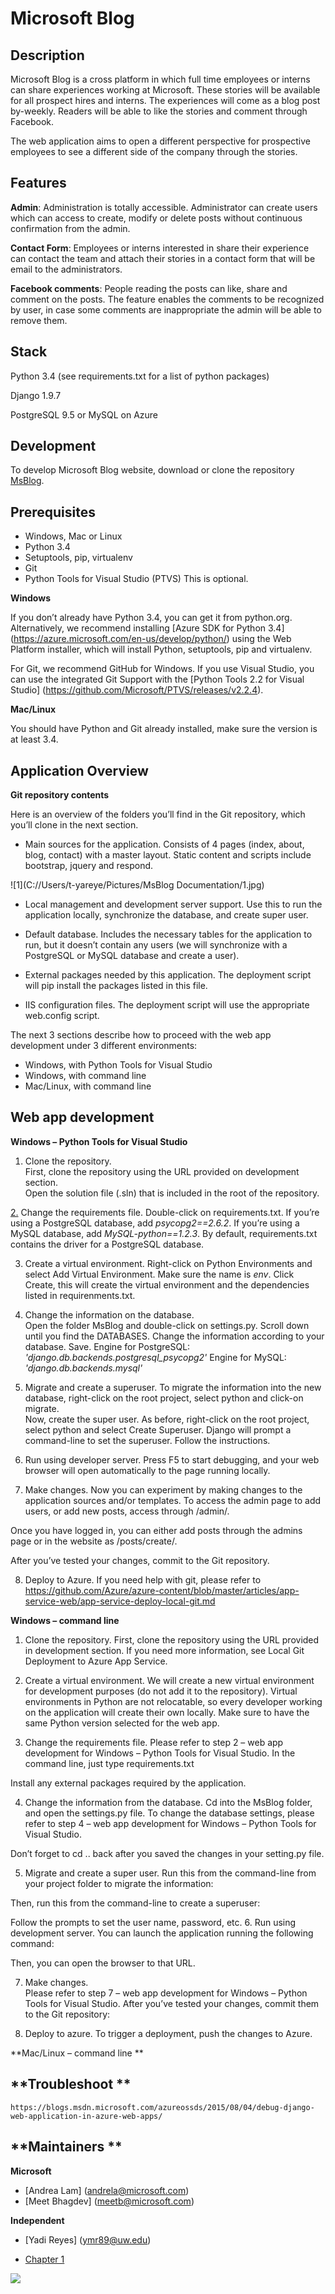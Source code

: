 # Microsoft Blog

## **Description**
Microsoft Blog is a cross platform in which full time employees or interns can share experiences working at Microsoft. These stories will be available for all prospect hires and interns.  The experiences will come as a blog post by-weekly. Readers will be able to like the stories and comment through Facebook. 

The web application aims to open a different perspective for prospective employees to see a different side of the company through the stories. 

## **Features**

**Admin**: Administration is totally accessible. Administrator can create users which can access to create, modify or delete posts without continuous confirmation from the admin. 

**Contact Form**: Employees or interns interested in share their experience can contact the team and attach their stories in a contact form that will be email to the administrators. 

**Facebook comments**: People reading the posts can like, share and comment on the posts. The feature enables the comments to be recognized by user, in case some comments are inappropriate the admin will be able to remove them. 

## **Stack**

Python 3.4 (see requirements.txt for a list of python packages)

Django 1.9.7

PostgreSQL 9.5 or MySQL on Azure

## **Development**

To develop Microsoft Blog website, download or clone the repository 
[MsBlog](https://github.com/ymr89/MsBlog).


## **Prerequisites**

+	Windows, Mac or Linux
+	Python 3.4
+	Setuptools, pip, virtualenv
+	Git
+	Python Tools for Visual Studio (PTVS) This is optional. 

**Windows** 

If you don’t already have Python 3.4, you can get it from python.org. Alternatively, we recommend installing [Azure SDK for Python 3.4] (https://azure.microsoft.com/en-us/develop/python/) using the Web Platform installer, which will install Python, setuptools, pip and virtualenv.

For Git, we recommend GitHub for Windows. If you use Visual Studio, you can use the integrated Git Support with the [Python Tools 2.2 for Visual Studio] (https://github.com/Microsoft/PTVS/releases/v2.2.4).

**Mac/Linux**

You should have Python and Git already installed, make sure the version is at least 3.4. 

## **Application Overview**

**Git repository contents** 

Here is an overview of the folders you’ll find in the Git repository, which you’ll clone in the next section.

+ Main sources for the application. Consists of 4 pages (index, about, blog, contact) with a master layout. Static content and scripts include bootstrap, jquery and respond.

![1](C://Users/t-yareye/Pictures/MsBlog Documentation/1.jpg)

+ Local management and development server support. Use this to run the application locally, synchronize the database, and create super user.

+ Default database. Includes the necessary tables for the application to run, but it doesn’t contain any users (we will synchronize with a PostgreSQL or MySQL database and create a user).

+ External packages needed by this application. The deployment script will pip install the packages listed in this file. 

+ IIS configuration files. The deployment script will use the appropriate web.config script.

The next 3 sections describe how to proceed with the web app development under 3 different environments:

+	Windows, with Python Tools for Visual Studio
+	Windows, with command line
+	Mac/Linux, with command line

## **Web app development**

**Windows – Python Tools for Visual Studio** 

1.	Clone the repository.  
First, clone the repository using the URL provided on development section.  
Open the solution file (.sln) that is included in the root of the repository. 

[2.](#2)	Change the requirements file. 
Double-click on requirements.txt. If you’re using a PostgreSQL database, add _psycopg2==2.6.2_. If you’re using a MySQL database, add _MySQL-python==1.2.3_. By default, requirements.txt contains the driver for a PostgreSQL database. 

3.	Create a virtual environment. 
    Right-click on Python Environments and select Add Virtual Environment. Make sure the name is _env_. Click Create, this will create the virtual environment and the dependencies listed in requirenments.txt. 

4.	Change the information on the database.  
Open the folder MsBlog and double-click on settings.py. 
Scroll down until you find the DATABASES. Change the information according to your database. Save. 
Engine for PostgreSQL: _'django.db.backends.postgresql_psycopg2'_
Engine for MySQL: _'django.db.backends.mysql'_

5.	Migrate and create a superuser. 
To migrate the information into the new database, right-click on the root project, select python and click-on migrate.  
Now, create the super user. As before, right-click on the root project, select python and select Create Superuser. 
Django will prompt a command-line to set the superuser. Follow the instructions. 

6.	Run using developer server. 
Press F5 to start debugging, and your web browser will open automatically to the page running locally. 
 

7.	Make changes. 
Now you can experiment by making changes to the application sources and/or templates. 
To access the admin page to add users, or add new posts, access through /admin/. 
 
Once you have logged in, you can either add posts through the admins page or in the website as /posts/create/. 
 

 

After you’ve tested your changes, commit to the Git repository. 

8.	Deploy to Azure. 
If you need help with git, please refer to https://github.com/Azure/azure-content/blob/master/articles/app-service-web/app-service-deploy-local-git.md 


**Windows – command line**

1.	Clone the repository. 
First, clone the repository using the URL provided in development section. If you need more information, see Local Git Deployment to Azure App Service.
 

2.	Create a virtual environment. 
We will create a new virtual environment for development purposes (do not add it to the repository). Virtual environments in Python are not relocatable, so every developer working on the application will create their own locally.  Make sure to have the same Python version selected for the web app. 

 

3.	Change the requirements file. 
Please refer to step 2 – web app development for Windows – Python Tools for Visual Studio. In the command line, just type requirements.txt
 
Install any external packages required by the application. 

 

4.	Change the information from the database. 
Cd into the MsBlog folder, and open the settings.py file. To change the database settings, please refer to step 4 – web app development for Windows – Python Tools for Visual Studio. 

 
Don’t forget to cd .. back after you saved the changes in your setting.py file. 

5.	Migrate and create a super user. 
Run this from the command-line from your project folder to migrate the information: 
 
Then, run this from the command-line to create a superuser: 
 
 Follow the prompts to set the user name, password, etc. 
6.	Run using development server. 
You can launch the application running the following command: 
 

 

Then, you can open the browser to that URL. 
 

7.	Make changes.  
Please refer to step 7 – web app development for Windows – Python Tools for Visual Studio. 
After you’ve tested your changes, commit them to the Git repository:

 
8.	Deploy to azure.
To trigger a deployment, push the changes to Azure. 
 
**Mac/Linux – command line **

## **Troubleshoot **
`https://blogs.msdn.microsoft.com/azureossds/2015/08/04/debug-django-web-application-in-azure-web-apps/ `

## **Maintainers **

**Microsoft**
+	[Andrea Lam] (andrela@microsoft.com)
+	[Meet Bhagdev] (meetb@microsoft.com)

**Independent**
+	[Yadi Reyes] (ymr89@uw.edu)

 * [Chapter 1](#chapter-1)














<a href="https://azuredeploy.net/" target="_blank">
    <img src="http://azuredeploy.net/deploybutton.png"/>
</a>



